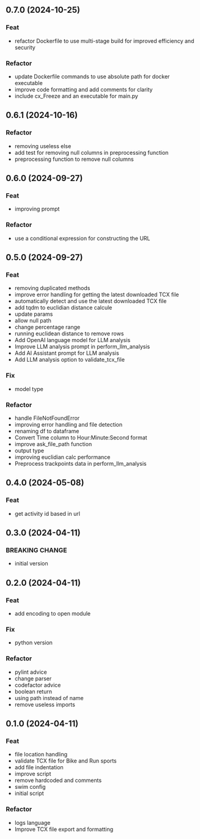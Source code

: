 ## 0.7.0 (2024-10-25)

### Feat

- refactor Dockerfile to use multi-stage build for improved efficiency and security

### Refactor

- update Dockerfile commands to use absolute path for docker executable
- improve code formatting and add comments for clarity
- include cx_Freeze and an executable for main.py

## 0.6.1 (2024-10-16)

### Refactor

- removing useless else
- add test for removing null columns in preprocessing function
- preprocessing function to remove null columns

## 0.6.0 (2024-09-27)

### Feat

- improving prompt

### Refactor

- use a conditional expression for constructing the URL

## 0.5.0 (2024-09-27)

### Feat

- removing duplicated methods
- improve error handling for getting the latest downloaded TCX file
- automatically detect and use the latest downloaded TCX file
- add tqdm to euclidian distance calcule
- update params
- allow null path
- change percentage range
- running euclidean distance to remove rows
- Add OpenAI language model for LLM analysis
- Improve LLM analysis prompt in perform_llm_analysis
- Add AI Assistant prompt for LLM analysis
- Add LLM analysis option to validate_tcx_file

### Fix

- model type

### Refactor

- handle FileNotFoundError
- improving error handling and file detection
- renaming df to dataframe
- Convert Time column to Hour:Minute:Second format
- improve ask_file_path function
- output type
- improving euclidian calc performance
- Preprocess trackpoints data in perform_llm_analysis

## 0.4.0 (2024-05-08)

### Feat

- get activity id based in url

## 0.3.0 (2024-04-11)

### BREAKING CHANGE

- initial version

## 0.2.0 (2024-04-11)

### Feat

- add encoding to open module

### Fix

- python version

### Refactor

- pylint advice
- change parser
- codefactor advice
- boolean return
- using path instead of name
- remove useless imports

## 0.1.0 (2024-04-11)

### Feat

- file location handling
- validate TCX file for Bike and Run sports
- add file indentation
- improve script
- remove hardcoded and comments
- swim config
- initial script

### Refactor

- logs language
- Improve TCX file export and formatting
